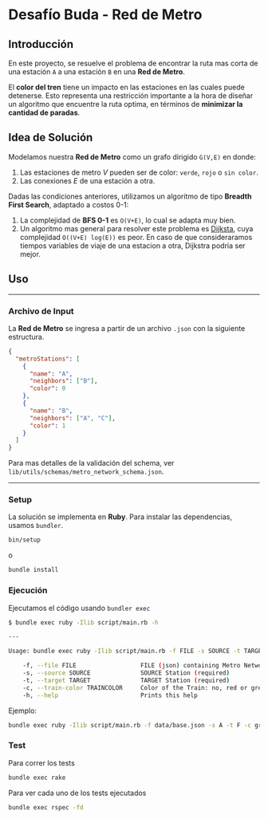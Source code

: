 # Desafío Buda - Red de Metro

## Introducción

En este proyecto, se resuelve el problema de encontrar la ruta mas corta de una estación `A` a una estación `B` en una **Red de Metro**.

El **color del tren** tiene un impacto en las estaciones en las cuales puede detenerse. Esto representa una restricción importante a la hora de diseñar un algoritmo que encuentre la ruta optima, en términos de **minimizar la cantidad de paradas**.


## Idea de Solución

Modelamos nuestra **Red de Metro** como un grafo dirigido `G(V,E)` en donde:

1. Las estaciones de metro $V$ pueden ser de color: `verde`, `rojo` o `sin color`.
2. Las conexiones $E$ de una estación a otra.


Dadas las condiciones anteriores, utilizamos un algoritmo de tipo **Breadth First Search**, adaptado a costos 0-1:


1. La complejidad de  **BFS 0-1** es `O(V+E)`, lo cual se adapta muy bien.
2. Un algoritmo mas general para resolver este problema es [Dijksta](https://en.wikipedia.org/wiki/Dijkstra%27s_algorithm), cuya complejidad `O((V+E) log(E))` es peor. En caso de que consideraramos tiempos variables de viaje de una estacion a otra, Dijkstra podria ser mejor.

## Uso
---

### Archivo de Input

La **Red de Metro** se ingresa a partir de un archivo `.json` con la siguiente estructura.

```json
{
  "metroStations": [
    {
      "name": "A",
      "neighbors": ["B"],
      "color": 0
    },
    {
      "name": "B",
      "neighbors": ["A", "C"],
      "color": 1
    }
  ]
}
```

Para mas detalles de la validación del schema, ver `lib/utils/schemas/metro_network_schema.json`.


---
### Setup

La solución se implementa en **Ruby**. Para instalar las dependencias, usamos `bundler`.

```sh
bin/setup
```

o

```sh
bundle install
```


### Ejecución

Ejecutamos el código usando `bundler exec`


```sh
$ bundle exec ruby -Ilib script/main.rb -h

---

Usage: bundle exec ruby -Ilib script/main.rb -f FILE -s SOURCE -t TARGET -c TRAINCOLOR

    -f, --file FILE                  FILE (json) containing Metro Network (required)
    -s, --source SOURCE              SOURCE Station (required)
    -t, --target TARGET              TARGET Station (required)
    -c, --train-color TRAINCOLOR     Color of the Train: no, red or green (optional)
    -h, --help                       Prints this help
```


Ejemplo:

```sh
bundle exec ruby -Ilib script/main.rb -f data/base.json -s A -t F -c green
```


### Test

Para correr los tests

```sh
bundle exec rake
```

Para ver cada uno de los tests ejecutados

```sh
bundle exec rspec -fd
```
